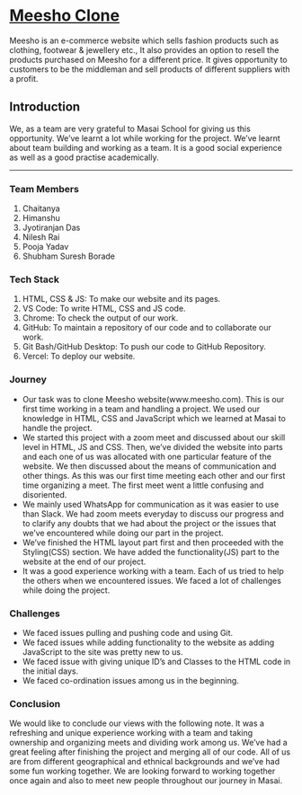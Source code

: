 <a href="https://meesho-clone-umber.vercel.app/"><h1>Meesho Clone</h1></a>

<p>
  Meesho is an e-commerce website which sells fashion products such as clothing,
  footwear & jewellery etc., It also provides an option to resell the products
  purchased on Meesho for a different price. It gives opportunity to customers
  to be the middleman and sell products of different suppliers with a profit.
</p>

<h2>Introduction</h2>
<p>
  We, as a team are very grateful to Masai School for giving us this
  opportunity. We’ve learnt a lot while working for the project. We’ve learnt
  about team building and working as a team. It is a good social experience as
  well as a good practise academically.
</p>

<hr />

<h3>Team Members</h3>
<ol>
  <li>Chaitanya</li>
  <li>Himanshu</li>
  <li>Jyotiranjan Das</li>
  <li>Nilesh Rai</li>
  <li>Pooja Yadav</li>
  <li>Shubham Suresh Borade</li>
</ol>

<h3>Tech Stack</h3>
<ol>
  <li>HTML, CSS & JS: To make our website and its pages.</li>
  <li>VS Code: To write HTML, CSS and JS code.</li>
  <li>Chrome: To check the output of our work.</li>
  <li>
    GitHub: To maintain a repository of our code and to collaborate our work.
  </li>
  <li>Git Bash/GitHub Desktop: To push our code to GitHub Repository.</li>
  <li>Vercel: To deploy our website.</li>
</ol>

<h3>Journey</h3>
<ul>
  <li>
    Our task was to clone Meesho website(www.meesho.com). This is our first time
    working in a team and handling a project. We used our knowledge in HTML, CSS
    and JavaScript which we learned at Masai to handle the project.
  </li>
  <li>
    We started this project with a zoom meet and discussed about our skill level
    in HTML, JS and CSS. Then, we’ve divided the website into parts and each one
    of us was allocated with one particular feature of the website. We then
    discussed about the means of communication and other things. As this was our
    first time meeting each other and our first time organizing a meet. The
    first meet went a little confusing and disoriented.
  </li>
  <li>
    We mainly used WhatsApp for communication as it was easier to use than
    Slack. We had zoom meets everyday to discuss our progress and to clarify any
    doubts that we had about the project or the issues that we’ve encountered
    while doing our part in the project.
  </li>
  <li>
    We’ve finished the HTML layout part first and then proceeded with the
    Styling(CSS) section. We have added the functionality(JS) part to the
    website at the end of our project.
  </li>
  <li>
    It was a good experience working with a team. Each of us tried to help the
    others when we encountered issues. We faced a lot of challenges while doing
    the project.
  </li>
</ul>

<h3>Challenges</h3>
<ul>
  <li>We faced issues pulling and pushing code and using Git.</li>
  <li>
    We faced issues while adding functionality to the website as adding
    JavaScript to the site was pretty new to us.
  </li>
  <li>
    We faced issue with giving unique ID’s and Classes to the HTML code in the
    initial days.
  </li>
  <li>We faced co-ordination issues among us in the beginning.</li>
</ul>

<h3>Conclusion</h3>
<p>
  We would like to conclude our views with the following note. It was a
  refreshing and unique experience working with a team and taking ownership and
  organizing meets and dividing work among us. We’ve had a great feeling after
  finishing the project and merging all of our code. All of us are from
  different geographical and ethnical backgrounds and we’ve had some fun working
  together. We are looking forward to working together once again and also to
  meet new people throughout our journey in Masai.
</p>
